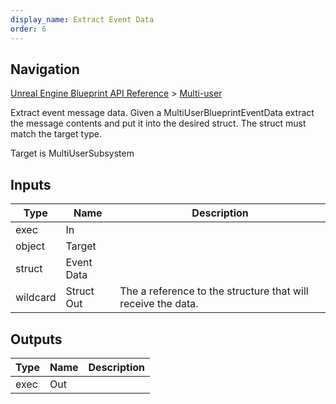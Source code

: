 ```yaml
---
display_name: Extract Event Data
order: 6
---
```

## Navigation

[Unreal Engine Blueprint API Reference](https://dev.epicgames.com/documentation/en-us/unreal-engine/BlueprintAPI) > [Multi-user](https://dev.epicgames.com/documentation/en-us/unreal-engine/BlueprintAPI/Multi_user)

Extract event message data. Given a MultiUserBlueprintEventData extract the message contents and put it into the desired
struct. The struct must match the target type.

Target is MultiUserSubsystem

## Inputs

| Type | Name | Description |
| --- | --- | --- |
| exec | In |  |
| object | Target |  |
| struct | Event Data |  |
| wildcard | Struct Out | The a reference to the structure that will receive the data. |

## Outputs

| Type | Name | Description |
| --- | --- | --- |
| exec | Out |  |
